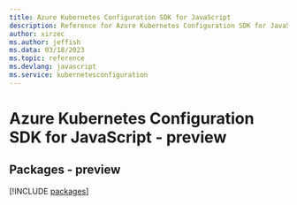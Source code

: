```yaml
---
title: Azure Kubernetes Configuration SDK for JavaScript
description: Reference for Azure Kubernetes Configuration SDK for JavaScript
author: xirzec
ms.author: jeffish
ms.data: 03/18/2023
ms.topic: reference
ms.devlang: javascript
ms.service: kubernetesconfiguration
---
```

# Azure Kubernetes Configuration SDK for JavaScript - preview
## Packages - preview
[!INCLUDE [packages](kubernetes-configuration-index.md)]